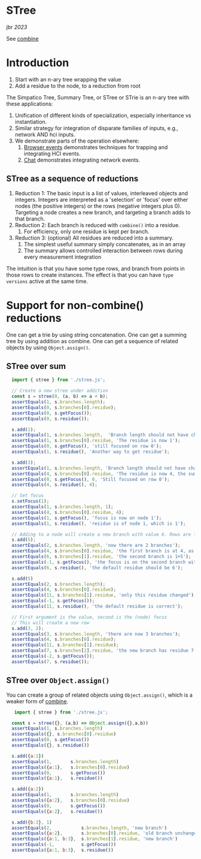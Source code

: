 # STree
jbr *2023*

See [combine](/combine)

# Introduction
  1. Start with an n-ary tree wrapping the value
  2. Add a residue to the node, to a reduction from root

The Simpatico Tree, Summary Tree, or STree or STrie is an n-ary tree
with these applications:

1.  Unification of different kinds of specialization, especially
    inheritance vs instantiation.
2.  Similar strategy for integration of disparate families of inputs,
    e.g., network AND hci inputs.
3.  We demonstrate parts of the operation elsewhere:
    1.  [Browser events](/notes/browser-events.html) demonstrates
        techniques for trapping and integrating HCI events.
    2.  [Chat](/chat) demonstrates integrating network events.


## STree as a sequence of reductions

1.  Reduction 1: The basic input is a list of values, interleaved objects and integers.
    Integers are interpreted as a 'selection' or 'focus' over either nodes (the positive integers) or the rows (negative integers plus 0).
    Targeting a node creates a new branch, and targeting a branch adds to that branch.
2.  Reduction 2: Each branch is reduced with `combine()` into a residue.
    1.  For efficiency, only one residue is kept per branch.
3.  Reduction 3: (optional) All residues are reduced into a summary.
    1.  The simplest useful summary simply concatenates, as in an array
    2.  The summary allows controlled interaction between rows during
        every measurement integration

The intuition is that you have some type rows, and branch from points in those rows to create instances.
The effect is that you can have `type versions` active at the same time.

# Support for non-combine() reductions
One can get a trie by using string concatenation.
One can get a summing tree by using addition as combine.
One can get a sequence of related objects by using `Object.assign()`.

## STree over sum

```js
  import { stree } from './stree.js';

  // Create a new stree under addition
  const s = stree(0, (a, b) => a + b);
  assertEquals(1, s.branches.length);
  assertEquals(0, s.branches[0].residue);
  assertEquals(0, s.getFocus());
  assertEquals(0, s.residue());

  s.add(1);
  assertEquals(1, s.branches.length,  'Branch length should not have changed');
  assertEquals(1, s.branches[0].residue, 'The residue is now 1');
  assertEquals(0, s.getFocus(), 'still focused on row 0');
  assertEquals(1, s.residue(), 'Another way to get residue');

  s.add(3);
  assertEquals(1, s.branches.length, 'Branch length should not have changed');
  assertEquals(4, s.branches[0].residue, 'The residue is now 4, the sum of 1 and 3');
  assertEquals(0, s.getFocus(), 0, 'Still focused on row 0');
  assertEquals(4, s.residue(), 4);

  // Set focus
  s.setFocus(1);
  assertEquals(1, s.branches.length, 1);
  assertEquals(4, s.branches[0].residue, 4);
  assertEquals(1, s.getFocus(), 'focus is now on node 1');
  assertEquals(1, s.residue(), 'residue is of node 1, which is 1');

  // Adding to a node will create a new branch with value 6. Rows are labeled with negative integers.
  s.add(5);
  assertEquals(2, s.branches.length, 'now there are 2 branches');
  assertEquals(4, s.branches[0].residue, 'the first branch is at 4, as before');
  assertEquals(6, s.branches[1].residue, 'the second branch is 1+5');
  assertEquals(-1, s.getFocus(), 'the focus is on the second branch with index -1');
  assertEquals(6, s.residue(), 'the default residue should be 6');

  s.add(5)
  assertEquals(2, s.branches.length);
  assertEquals(4, s.branches[0].residue);
  assertEquals(11, s.branches[1].residue, 'only this residue changed');
  assertEquals(-1, s.getFocus());
  assertEquals(11, s.residue(), 'the default residue is correct');

  // First argument is the value, second is the (node) focus
  // This will create a new row
  s.add(3, 2);
  assertEquals(3, s.branches.length, 'there are now 3 branches');
  assertEquals(4, s.branches[0].residue);
  assertEquals(11, s.branches[1].residue);
  assertEquals(7, s.branches[2].residue, 'the new branch has residue 7');
  assertEquals(-2, s.getFocus());
  assertEquals(7, s.residue());
  ```
## STree over `Object.assign()`
You can create a group of related objects using `Object.assign()`, which is a weaker form of [combine](/combine.md).
```js
   import { stree } from './stree.js';

  const s = stree({}, (a,b) => Object.assign({},a,b))
  assertEquals(1, s.branches.length)
  assertEquals({}, s.branches[0].residue)
  assertEquals(0, s.getFocus())
  assertEquals({}, s.residue())

  s.add({a:1})
  assertEquals(1,       s.branches.length)
  assertEquals({a:1},   s.branches[0].residue)
  assertEquals(0,       s.getFocus())
  assertEquals({a:1},   s.residue())

  s.add({a:2})
  assertEquals(1,       s.branches.length)
  assertEquals({a:2},   s.branches[0].residue)
  assertEquals(0,       s.getFocus())
  assertEquals({a:2},   s.residue())

  s.add({b:3}, 1)
  assertEquals(2,           s.branches.length, 'new branch')
  assertEquals({a:2},       s.branches[0].residue, 'old branch unchanged')
  assertEquals({a:1, b:3},  s.branches[1].residue, 'new branch')
  assertEquals(-1,          s.getFocus())
  assertEquals({a:1, b:3},  s.residue())

```

